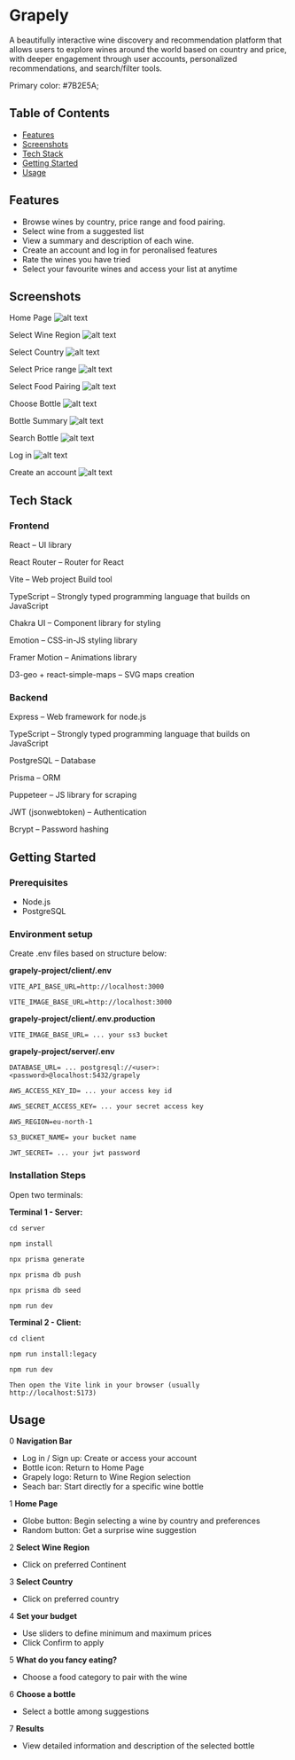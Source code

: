 # Grapely

A beautifully interactive wine discovery and recommendation platform that allows users to explore wines around the world based on country and price, with deeper engagement through user accounts, personalized recommendations, and search/filter tools.

Primary color: #7B2E5A;

## Table of Contents

- [Features](#features)
- [Screenshots](#screenshots)
- [Tech Stack](#tech-stack)
- [Getting Started](#getting-started)
- [Usage](#usage)


## Features

- Browse wines by country, price range and food pairing.
- Select wine from a suggested list
- View a summary and description of each wine.
- Create an account and log in for peronalised features
- Rate the wines you have tried
- Select your favourite wines and access your list at anytime

##  Screenshots

Home Page
![alt text](<docs/screenshots/Screenshot 2025-07-01 at 09.25.58.png>)

Select Wine Region
![alt text](<docs/screenshots/Screenshot 2025-07-01 at 09.26.21.png>)

Select Country
![alt text](<docs/screenshots/Screenshot 2025-07-01 at 09.26.42.png>)

Select Price range
![alt text](<docs/screenshots/Screenshot 2025-07-01 at 09.27.41.png>)

Select Food Pairing
![alt text](<docs/screenshots/Screenshot 2025-07-01 at 09.27.55.png>)

Choose Bottle
![alt text](<docs/screenshots/Screenshot 2025-07-01 at 09.28.58.png>)

Bottle Summary
![alt text](<docs/screenshots/Screenshot 2025-07-01 at 09.29.14.png>)

Search Bottle
![alt text](<docs/screenshots/Screenshot 2025-07-01 at 09.29.48.png>)

Log in
![alt text](<docs/screenshots/Screenshot 2025-07-01 at 09.30.12.png>)

Create an account
![alt text](<docs/screenshots/Screenshot 2025-07-01 at 09.32.54.png>)

##  Tech Stack

### Frontend

React – UI library

React Router – Router for React

Vite – Web project Build tool

TypeScript –  Strongly typed programming language that builds on JavaScript

Chakra UI – Component library for styling

Emotion – CSS-in-JS styling library

Framer Motion – Animations library

D3-geo + react-simple-maps – SVG maps creation


### Backend

Express – Web framework for node.js

TypeScript –  Strongly typed programming language that builds on JavaScript

PostgreSQL – Database

Prisma – ORM

Puppeteer – JS library for scraping

JWT (jsonwebtoken) – Authentication

Bcrypt – Password hashing


##  Getting Started

### Prerequisites

- Node.js
- PostgreSQL

### Environment setup

Create .env files based on structure below:

**grapely-project/client/.env**

    VITE_API_BASE_URL=http://localhost:3000

    VITE_IMAGE_BASE_URL=http://localhost:3000

**grapely-project/client/.env.production**

    VITE_IMAGE_BASE_URL= ... your ss3 bucket

**grapely-project/server/.env**

    DATABASE_URL= ... postgresql://<user>:<password>@localhost:5432/grapely

    AWS_ACCESS_KEY_ID= ... your access key id

    AWS_SECRET_ACCESS_KEY= ... your secret access key

    AWS_REGION=eu-north-1

    S3_BUCKET_NAME= your bucket name

    JWT_SECRET= ... your jwt password

### Installation Steps

Open two terminals:

**Terminal 1 - Server:**

    cd server

    npm install

    npx prisma generate

    npx prisma db push

    npx prisma db seed

    npm run dev

**Terminal 2 - Client:**

    cd client

    npm run install:legacy

    npm run dev

    Then open the Vite link in your browser (usually http://localhost:5173)

## Usage

0 **Navigation Bar**
- Log in / Sign up: Create or access your account
- Bottle icon: Return to Home Page
- Grapely logo: Return to Wine Region selection
- Seach bar: Start directly for a specific wine bottle

1 **Home Page**
- Globe button: Begin selecting a wine by country and preferences
- Random button: Get a surprise wine suggestion

2 **Select Wine Region**
- Click on preferred Continent


3 **Select Country**
- Click on preferred country

4 **Set your budget**
- Use sliders to define minimum and maximum prices
- Click Confirm to apply

5 **What do you fancy eating?**
- Choose a food category to pair with the wine

6 **Choose a bottle**
- Select a bottle among suggestions

7 **Results**
- View detailed information and description of the selected bottle







